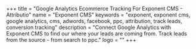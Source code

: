 +++
title = "Google Analytics Ecommerce Tracking For Exponent CMS - Attributio"
name = "Exponent CMS"
keywords = "exponent, exponent cms, google analytics, cms, adwords, facebook, ppc, attribution, track leads, conversion tracking"
description = "Connect Google Analytics with Exponent CMS to find our where your leads are coming from. Track leads from the source - from search to ppc."
logo = ""
+++
